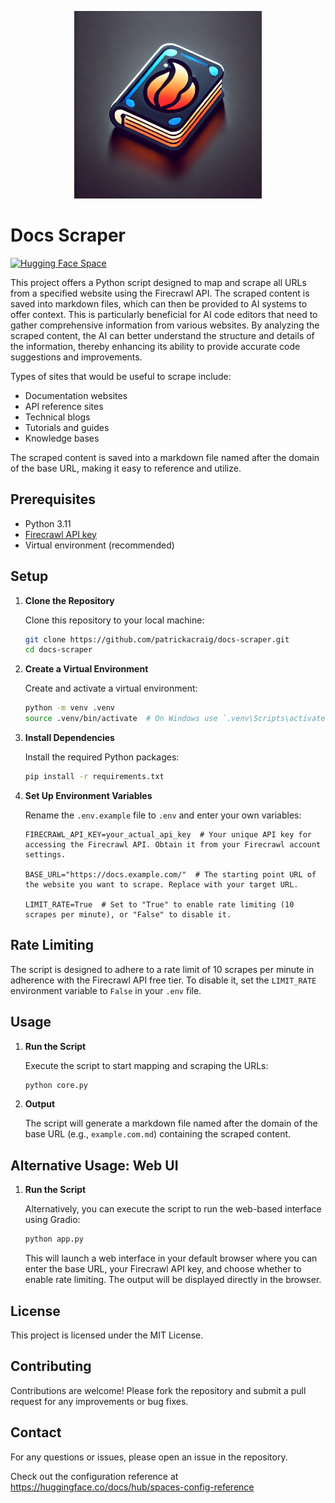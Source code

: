 <!---
---
title: Docs Scraper
emoji: 🌍
colorFrom: purple
colorTo: red
sdk: gradio
sdk_version: 5.0.1
app_file: app.py
pinned: false
license: mit
short_description: a gradio app to map and scrape all URLs from a given website
---
-->

<p align="center">
  <img src="images/docs-scraper.webp" alt="Docs Scraper" width="300">
</p>

# Docs Scraper

[![Hugging Face Space](https://img.shields.io/badge/🤗-Hugging%20Face%20Space-blue)](https://huggingface.co/spaces/patrickacraig/docs-scraper)

This project offers a Python script designed to map and scrape all URLs from a specified website using the Firecrawl API. The scraped content is saved into markdown files, which can then be provided to AI systems to offer context. This is particularly beneficial for AI code editors that need to gather comprehensive information from various websites. By analyzing the scraped content, the AI can better understand the structure and details of the information, thereby enhancing its ability to provide accurate code suggestions and improvements.

Types of sites that would be useful to scrape include:
- Documentation websites
- API reference sites
- Technical blogs
- Tutorials and guides
- Knowledge bases

The scraped content is saved into a markdown file named after the domain of the base URL, making it easy to reference and utilize.

## Prerequisites

- Python 3.11
- <a href="https://firecrawl.dev/" target="_blank" rel="noopener noreferrer">Firecrawl API key</a>
- Virtual environment (recommended)

## Setup

1. **Clone the Repository**

   Clone this repository to your local machine:

   ```bash
   git clone https://github.com/patrickacraig/docs-scraper.git
   cd docs-scraper
   ```

2. **Create a Virtual Environment**

   Create and activate a virtual environment:

   ```bash
   python -m venv .venv
   source .venv/bin/activate  # On Windows use `.venv\Scripts\activate`
   ```

3. **Install Dependencies**

   Install the required Python packages:

   ```bash
   pip install -r requirements.txt
   ```

4. **Set Up Environment Variables**

   Rename the `.env.example` file to `.env` and enter your own variables:

   ```plaintext
   FIRECRAWL_API_KEY=your_actual_api_key  # Your unique API key for accessing the Firecrawl API. Obtain it from your Firecrawl account settings.

   BASE_URL="https://docs.example.com/"  # The starting point URL of the website you want to scrape. Replace with your target URL.

   LIMIT_RATE=True  # Set to "True" to enable rate limiting (10 scrapes per minute), or "False" to disable it.
   ```

## Rate Limiting
The script is designed to adhere to a rate limit of 10 scrapes per minute in adherence with the Firecrawl API free tier. To disable it, set the `LIMIT_RATE` environment variable to `False` in your `.env` file.

## Usage

1. **Run the Script**

   Execute the script to start mapping and scraping the URLs:

   ```bash
   python core.py
   ```

2. **Output**

   The script will generate a markdown file named after the domain of the base URL (e.g., `example.com.md`) containing the scraped content.

## Alternative Usage: Web UI

1. **Run the Script**

   Alternatively, you can execute the script to run the web-based interface using Gradio:

   ```bash
   python app.py
   ```

   This will launch a web interface in your default browser where you can enter the base URL, your Firecrawl API key, and choose whether to enable rate limiting. The output will be displayed directly in the browser.

## License

This project is licensed under the MIT License.

## Contributing

Contributions are welcome! Please fork the repository and submit a pull request for any improvements or bug fixes.

## Contact

For any questions or issues, please open an issue in the repository.



Check out the configuration reference at https://huggingface.co/docs/hub/spaces-config-reference
